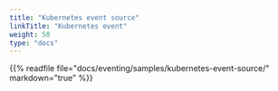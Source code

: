 ```yaml
---
title: "Kubernetes event source"
linkTitle: "Kubernetes event"
weight: 50
type: "docs"
---
```


{{% readfile file="docs/eventing/samples/kubernetes-event-source/" markdown="true" %}}
